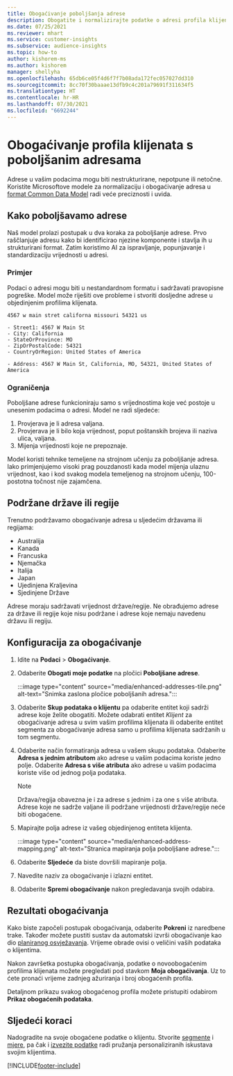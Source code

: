 ```yaml
---
title: Obogaćivanje poboljšanja adrese
description: Obogatite i normalizirajte podatke o adresi profila klijenata pomoću Microsoftovih modela.
ms.date: 07/25/2021
ms.reviewer: mhart
ms.service: customer-insights
ms.subservice: audience-insights
ms.topic: how-to
author: kishorem-ms
ms.author: kishorem
manager: shellyha
ms.openlocfilehash: 65db6ce05f4d6f7f7b08ada172fec057027dd310
ms.sourcegitcommit: 8cc70f30baaae13dfb9c4c201a79691f311634f5
ms.translationtype: HT
ms.contentlocale: hr-HR
ms.lasthandoff: 07/30/2021
ms.locfileid: "6692244"
---
```

# <a name="enrichment-of-customer-profiles-with-enhanced-addresses"></a>Obogaćivanje profila klijenata s poboljšanim adresama

Adrese u vašim podacima mogu biti nestrukturirane, nepotpune ili netočne. Koristite Microsoftove modele za normalizaciju i obogaćivanje adresa u [format Common Data Model](/common-data-model/schema/core/applicationcommon/address) radi veće preciznosti i uvida.

## <a name="how-we-enhance-addresses"></a>Kako poboljšavamo adrese

Naš model prolazi postupak u dva koraka za poboljšanje adrese. Prvo raščlanjuje adresu kako bi identificirao njezine komponente i stavlja ih u strukturirani format. Zatim koristimo AI za ispravljanje, popunjavanje i standardizaciju vrijednosti u adresi.

### <a name="example"></a>Primjer

Podaci o adresi mogu biti u nestandardnom formatu i sadržavati pravopisne pogreške. Model može riješiti ove probleme i stvoriti dosljedne adrese u objedinjenim profilima klijenata.

```Input
4567 w main stret californa missouri 54321 us
```

```Output
- Street1: 4567 W Main St
- City: California
- StateOrProvince: MO
- ZipOrPostalCode: 54321
- CountryOrRegion: United States of America

- Address: 4567 W Main St, California, MO, 54321, United States of America
```

### <a name="limitations"></a>Ograničenja

Poboljšane adrese funkcioniraju samo s vrijednostima koje već postoje u unesenim podacima o adresi. Model ne radi sljedeće: 

1. Provjerava je li adresa valjana.
2. Provjerava je li bilo koja vrijednost, poput poštanskih brojeva ili naziva ulica, valjana.
3. Mijenja vrijednosti koje ne prepoznaje.

Model koristi tehnike temeljene na strojnom učenju za poboljšanje adresa. Iako primjenjujemo visoki prag pouzdanosti kada model mijenja ulaznu vrijednost, kao i kod svakog modela temeljenog na strojnom učenju, 100-postotna točnost nije zajamčena.

## <a name="supported-countries-or-regions"></a>Podržane države ili regije

Trenutno podržavamo obogaćivanje adresa u sljedećim državama ili regijama: 

- Australija
- Kanada
- Francuska
- Njemačka
- Italija
- Japan
- Ujedinjena Kraljevina
- Sjedinjene Države

Adrese moraju sadržavati vrijednost države/regije. Ne obrađujemo adrese za države ili regije koje nisu podržane i adrese koje nemaju navedenu državu ili regiju.

## <a name="configure-the-enrichment"></a>Konfiguracija za obogaćivanje

1. Idite na **Podaci** > **Obogaćivanje**.

1. Odaberite **Obogati moje podatke** na pločici **Poboljšane adrese**.

   :::image type="content" source="media/enhanced-addresses-tile.png" alt-text="Snimka zaslona pločice poboljšanih adresa.":::

1. Odaberite **Skup podataka o klijentu** pa odaberite entitet koji sadrži adrese koje želite obogatiti. Možete odabrati entitet *Klijent* za obogaćivanje adresa u svim vašim profilima klijenata ili odaberite entitet segmenta za obogaćivanje adresa samo u profilima klijenata sadržanih u tom segmentu.

1. Odaberite način formatiranja adresa u vašem skupu podataka. Odaberite **Adresa s jednim atributom** ako adrese u vašim podacima koriste jedno polje. Odaberite **Adresa s više atributa** ako adrese u vašim podacima koriste više od jednog polja podataka.

   > [!NOTE]
   > Država/regija obavezna je i za adrese s jednim i za one s više atributa. Adrese koje ne sadrže valjane ili podržane vrijednosti države/regije neće biti obogaćene.

1.  Mapirajte polja adrese iz vašeg objedinjenog entiteta klijenta.

    :::image type="content" source="media/enhanced-address-mapping.png" alt-text="Stranica mapiranja polja poboljšane adrese.":::

1. Odaberite **Sljedeće** da biste dovršili mapiranje polja.

1. Navedite naziv za obogaćivanje i izlazni entitet.

1. Odaberite **Spremi obogaćivanje** nakon pregledavanja svojih odabira.

## <a name="enrichment-results"></a>Rezultati obogaćivanja

Kako biste započeli postupak obogaćivanja, odaberite **Pokreni** iz naredbene trake. Također možete pustiti sustav da automatski izvrši obogaćivanje kao dio [ planiranog osvježavanja](system.md#schedule-tab). Vrijeme obrade ovisi o veličini vaših podataka o klijentima.

Nakon završetka postupka obogaćivanja, podatke o novoobogaćenim profilima klijenata možete pregledati pod stavkom **Moja obogaćivanja**. Uz to ćete pronaći vrijeme zadnjeg ažuriranja i broj obogaćenih profila.

Detaljnom prikazu svakog obogaćenog profila možete pristupiti odabirom **Prikaz obogaćenih podataka**.

## <a name="next-steps"></a>Sljedeći koraci

Nadogradite na svoje obogaćene podatke o klijentu. Stvorite [segmente](segments.md) i [mjere](measures.md), pa čak i [izvezite podatke](export-destinations.md) radi pružanja personaliziranih iskustava svojim klijentima.

[!INCLUDE[footer-include](../includes/footer-banner.md)]
